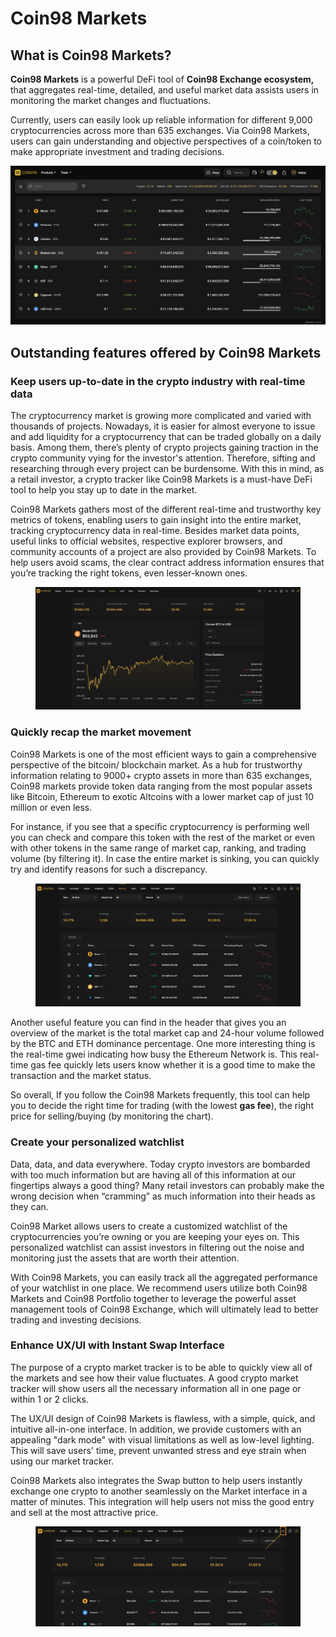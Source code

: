 # Coin98 Markets

## What is Coin98 Markets?

**Coin98 Markets** is a powerful DeFi tool of **Coin98 Exchange ecosystem,** that aggregates real-time, detailed, and useful market data assists users in monitoring the market changes and fluctuations.

Currently, users can easily look up reliable information for different 9,000 cryptocurrencies across more than 635 exchanges. Via Coin98 Markets, users can gain understanding and objective perspectives of a coin/token to make appropriate investment and trading decisions.

![](<../../.gitbook/assets/0 (31)>)

## Outstanding features offered by Coin98 Markets

### Keep users up-to-date in the crypto industry with real-time data

The cryptocurrency market is growing more complicated and varied with thousands of projects. Nowadays, it is easier for almost everyone to issue and add liquidity for a cryptocurrency that can be traded globally on a daily basis. Among them, there’s plenty of crypto projects gaining traction in the crypto community vying for the investor's attention. Therefore, sifting and researching through every project can be burdensome. With this in mind, as a retail investor, a crypto tracker like Coin98 Markets is a must-have DeFi tool to help you stay up to date in the market.

Coin98 Markets gathers most of the different real-time and trustworthy key metrics of tokens, enabling users to gain insight into the entire market, tracking cryptocurrency data in real-time. Besides market data points, useful links to official websites, respective explorer browsers, and community accounts of a project are also provided by Coin98 Markets. To help users avoid scams, the clear contract address information ensures that you’re tracking the right tokens, even lesser-known ones.

<figure><img src="../../.gitbook/assets/Screenshot 0006-06-22 at 22.08.56.png" alt=""><figcaption></figcaption></figure>

### Quickly recap the market movement

Coin98 Markets is one of the most efficient ways to gain a comprehensive perspective of the bitcoin/ blockchain market. As a hub for trustworthy information relating to 9000+ crypto assets in more than 635 exchanges, Coin98 markets provide token data ranging from the most popular assets like Bitcoin, Ethereum to exotic Altcoins with a lower market cap of just 10 million or even less.

For instance, if you see that a specific cryptocurrency is performing well you can check and compare this token with the rest of the market or even with other tokens in the same range of market cap, ranking, and trading volume (by filtering it). In case the entire market is sinking, you can quickly try and identify reasons for such a discrepancy.

<figure><img src="../../.gitbook/assets/Screenshot 0006-06-22 at 22.10.43.png" alt=""><figcaption></figcaption></figure>

Another useful feature you can find in the header that gives you an overview of the market is the total market cap and 24-hour volume followed by the BTC and ETH dominance percentage. One more interesting thing is the real-time gwei indicating how busy the Ethereum Network is. This real-time gas fee quickly lets users know whether it is a good time to make the transaction and the market status.

So overall, If you follow the Coin98 Markets frequently, this tool can help you to decide the right time for trading (with the lowest **gas fee**), the right price for selling/buying (by monitoring the chart).

### Create your personalized watchlist

Data, data, and data everywhere. Today crypto investors are bombarded with too much information but are having all of this information at our fingertips always a good thing? Many retail investors can probably make the wrong decision when “cramming” as much information into their heads as they can.

Coin98 Market allows users to create a customized watchlist of the cryptocurrencies you’re owning or you are keeping your eyes on. This personalized watchlist can assist investors in filtering out the noise and monitoring just the assets that are worth their attention.

With Coin98 Markets, you can easily track all the aggregated performance of your watchlist in one place. We recommend users utilize both Coin98 Markets and Coin98 Portfolio together to leverage the powerful asset management tools of Coin98 Exchange, which will ultimately lead to better trading and investing decisions.

### Enhance UX/UI with Instant Swap Interface

The purpose of a crypto market tracker is to be able to quickly view all of the markets and see how their value fluctuates. A good crypto market tracker will show users all the necessary information all in one page or within 1 or 2 clicks.

The UX/UI design of Coin98 Markets is flawless, with a simple, quick, and intuitive all-in-one interface. In addition, we provide customers with an appealing "dark mode" with visual limitations as well as low-level lighting. This will save users' time, prevent unwanted stress and eye strain when using our market tracker.

Coin98 Markets also integrates the Swap button to help users instantly exchange one crypto to another seamlessly on the Market interface in a matter of minutes. This integration will help users not miss the good entry and sell at the most attractive price.&#x20;

<figure><img src="../../.gitbook/assets/Screenshot 0006-06-22 at 22.14.59.png" alt=""><figcaption></figcaption></figure>
